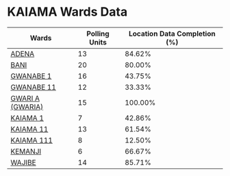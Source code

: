 
# KAIAMA Wards Data

| Wards | Polling Units | Location Data Completion (%) |
| ---- | ----- | ------- |
| [ADENA](./wards/5777-adena) | 13 | 84.62% |
| [BANI](./wards/5778-bani) | 20 | 80.00% |
| [GWANABE 1](./wards/5779-gwanabe-1) | 16 | 43.75% |
| [GWANABE 11](./wards/5780-gwanabe-11) | 12 | 33.33% |
| [GWARI A (GWARIA)](./wards/5781-gwari-a-(gwaria)) | 15 | 100.00% |
| [KAIAMA 1](./wards/5782-kaiama-1) | 7 | 42.86% |
| [KAIAMA 11](./wards/5783-kaiama-11) | 13 | 61.54% |
| [KAIAMA 111](./wards/5784-kaiama-111) | 8 | 12.50% |
| [KEMANJI](./wards/5785-kemanji) | 6 | 66.67% |
| [WAJIBE](./wards/5786-wajibe) | 14 | 85.71% |




